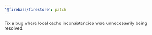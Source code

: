 ```yaml
---
'@firebase/firestore': patch
---
```


Fix a bug where local cache inconsistencies were unnecessarily being resolved.
